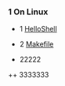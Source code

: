 ### 1 On Linux

* 1 [HelloShell](https://github.com/AllenMao/Demo/tree/master/learningShell)

* 2 [Makefile](https://github.com/AllenMao/Demo/tree/master/learningShell/makefile)
 +  22222

++ 3333333
